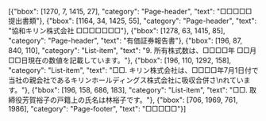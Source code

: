 [{"bbox": [1270, 7, 1415, 27], "category": "Page-header", "text": "□□□□□提出書類"}, {"bbox": [1164, 34, 1425, 55], "category": "Page-header", "text": "協和キリン株式会社 □□□□□□□"}, {"bbox": [1278, 63, 1415, 85], "category": "Page-header", "text": "有価証券報告書"}, {"bbox": [196, 87, 840, 110], "category": "List-item", "text": "9. 所有株式数は、□□□□年 □□月 □□日現在の数値を記載しています。"}, {"bbox": [196, 110, 1292, 158], "category": "List-item", "text": "□□. キリン株式会社は、□□□□年7月1日付で当社の親会社であるキリンホールディングス株式会社に吸収合併さ\nれています。"}, {"bbox": [196, 158, 686, 183], "category": "List-item", "text": "□□. 取締役芳賀裕子の戸籍上の氏名は林裕子です。"}, {"bbox": [706, 1969, 761, 1986], "category": "Page-footer", "text": "□□□□□"}]